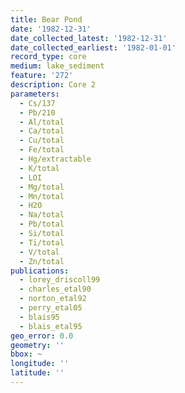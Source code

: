 ```yaml
---
title: Bear Pond
date: '1982-12-31'
date_collected_latest: '1982-12-31'
date_collected_earliest: '1982-01-01'
record_type: core
medium: lake_sediment
feature: '272'
description: Core 2
parameters:
  - Cs/137
  - Pb/210
  - Al/total
  - Ca/total
  - Cu/total
  - Fe/total
  - Hg/extractable
  - K/total
  - LOI
  - Mg/total
  - Mn/total
  - H2O
  - Na/total
  - Pb/total
  - Si/total
  - Ti/total
  - V/total
  - Zn/total
publications:
  - lorey_driscoll99
  - charles_etal90
  - norton_etal92
  - perry_etal05
  - blais95
  - blais_etal95
geo_error: 0.0
geometry: ''
bbox: ~
longitude: ''
latitude: ''
---
```

